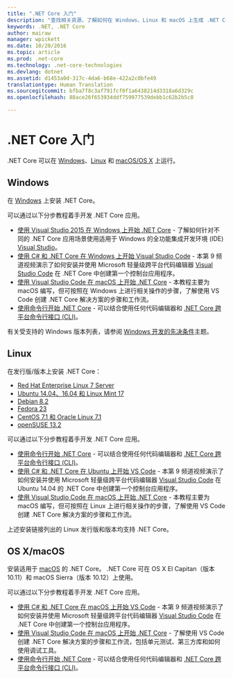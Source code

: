 ```yaml
---
title: ".NET Core 入门"
description: "查找相关资源，了解如何在 Windows、Linux 和 macOS 上生成 .NET Core 应用程序。"
keywords: .NET, .NET Core
author: mairaw
manager: wpickett
ms.date: 10/20/2016
ms.topic: article
ms.prod: .net-core
ms.technology: .net-core-technologies
ms.devlang: dotnet
ms.assetid: d1453a0d-317c-4da6-b68e-422a2c0bfe49
translationtype: Human Translation
ms.sourcegitcommit: bfba7f8c3af791fcf0f1a6438214d3318a6d329c
ms.openlocfilehash: 88ace26f653934ddf759977539debb1c62b2b5c8

---
```


# <a name="getting-started-with-net-core"></a>.NET Core 入门

.NET Core 可以在 [Windows](#windows)、[Linux](#linux) 和 [macOS/OS X](#os-x--macos) 上运行。

## <a name="windows"></a>Windows

在 [Windows](https://www.microsoft.com/net/core#windows) 上安装 .NET Core。 

可以通过以下分步教程着手开发 .NET Core 应用。

* [使用 Visual Studio 2015 在 Windows 上开始 .NET Core](tutorials/using-on-windows.md) - 了解如何针对不同的 .NET Core 应用场景使用适用于 Windows 的全功能集成开发环境 (IDE) [Visual Studio](https://www.visualstudio.com/)。  
* [使用 C# 和 .NET Core 在 Windows 上开始 Visual Studio Code](https://channel9.msdn.com/Blogs/dotnet/Get-started-with-VS-Code-using-CSharp-and-NET-Core) - 本第 9 频道视频演示了如何安装并使用 Microsoft 轻量级跨平台代码编辑器 [Visual Studio Code](https://www.visualstudio.com/products/code-vs) 在 .NET Core 中创建第一个控制台应用程序。
* [使用 Visual Studio Code 在 macOS 上开始 .NET Core](tutorials/using-on-macos.md) - 本教程主要为 macOS 编写，但可按照在 Windows 上进行相关操作的步骤，了解使用 VS Code 创建 .NET Core 解决方案的步骤和工作流。
* [使用命令行开始 .NET Core](tutorials/using-with-xplat-cli.md) - 可以结合使用任何代码编辑器和 [.NET Core 跨平台命令行接口 (CLI)](tools/index.md)。


有关受支持的 Windows 版本列表，请参阅 [Windows 开发的先决条件](windows-prerequisites.md)主题。 

## <a name="linux"></a>Linux

在发行版/版本上安装 .NET Core：

* [Red Hat Enterprise Linux 7 Server](https://www.microsoft.com/net/core#redhat)
* [Ubuntu 14.04、16.04 和 Linux Mint 17](https://www.microsoft.com/net/core#ubuntu)
* [Debian 8.2](https://www.microsoft.com/net/core#debian)
* [Fedora 23](https://www.microsoft.com/net/core#fedora)
* [CentOS 7.1 和 Oracle Linux 7.1](https://www.microsoft.com/net/core#centos)
* [openSUSE 13.2](https://www.microsoft.com/net/core#opensuse)

可以通过以下分步教程着手开发 .NET Core 应用。

* [使用命令行开始 .NET Core](tutorials/using-with-xplat-cli.md) - 可以结合使用任何代码编辑器和 [.NET Core 跨平台命令行接口 (CLI)](tools/index.md)。
* [使用 C# 和 .NET Core 在 Ubuntu 上开始 VS Code](https://channel9.msdn.com/Blogs/dotnet/Get-started-with-VS-Code-Csharp-dotnet-Core-Ubuntu) - 本第 9 频道视频演示了如何安装并使用 Microsoft 轻量级跨平台代码编辑器 [Visual Studio Code](https://www.visualstudio.com/products/code-vs) 在 Ubuntu 14.04 的 .NET Core 中创建第一个控制台应用程序。
* [使用 Visual Studio Code 在 macOS 上开始 .NET Core](tutorials/using-on-macos.md) - 本教程主要为 macOS 编写，但可按照在 Linux 上进行相关操作的步骤，了解使用 VS Code 创建 .NET Core 解决方案的步骤和工作流。 

上述安装链接列出的 Linux 发行版和版本均支持 .NET Core。

## <a name="os-x-macos"></a>OS X/macOS

安装适用于 [macOS](https://www.microsoft.com/net/core#macos) 的 .NET Core。 .NET Core 可在 OS X El Capitan（版本 10.11）和 macOS Sierra（版本 10.12）上使用。

可以通过以下分步教程着手开发 .NET Core 应用。

* [使用 C# 和 .NET Core 在 macOS 上开始 VS Code](https://channel9.msdn.com/Blogs/dotnet/Get-started-with-VS-Code-using-CSharp-and-NET-Core-on-MacOS) - 本第 9 频道视频演示了如何安装并使用 Microsoft 轻量级跨平台代码编辑器 [Visual Studio Code](https://www.visualstudio.com/products/code-vs) 在 .NET Core 中创建第一个控制台应用程序。 
* [使用 Visual Studio Code 在 macOS 上开始 .NET Core](tutorials/using-on-macos.md) - 了解使用 VS Code 创建 .NET Core 解决方案的步骤和工作流，包括单元测试、第三方库和如何使用调试工具。
* [使用命令行开始 .NET Core](tutorials/using-with-xplat-cli.md) - 可以结合使用任何代码编辑器和 [.NET Core 跨平台命令行接口 (CLI)](tools/index.md)。



<!--HONumber=Nov16_HO3-->


